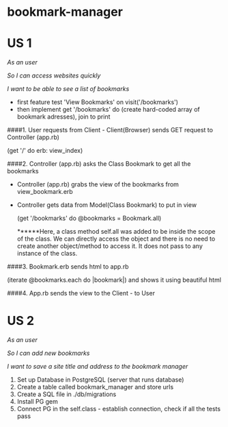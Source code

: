 # bookmark-manager

# US 1
_As an user_

_So I can access websites quickly_

_I want to be able to see a list of bookmarks_
* first feature test 'View Bookmarks' on visit('/bookmarks')
* then implement get '/bookmarks' do (create hard-coded array of bookmark adresses), join to print


####1. User requests from Client - Client(Browser) sends GET request to Controller (app.rb) 

   (get '/' do erb: view_index)
   
####2. Controller (app.rb) asks the Class Bookmark to get all the bookmarks

* Controller (app.rb) grabs the view of the bookmarks from view_bookmark.erb 
 
* Controller gets data from Model(Class Bookmark) to put in view

   (get '/bookmarks' do @bookmarks = Bookmark.all) 
   
   ******Here, a class method self.all was added to be inside the scope of the class.
   We can directly access the object and there is no need to create another object/method to access it. 
   It does not pass to any instance of the class.
   
####3. Bookmark.erb sends html to app.rb 

   (iterate @bookmarks.each do |bookmark|) and shows it using beautiful html

####4. App.rb sends the view to the Client - to User



# US 2

_As an user_

_So I can add new bookmarks_

_I want to save a site title and address to the bookmark manager_

1. Set up Database in PostgreSQL (server that runs database)
2. Create a table called bookmark_manager and store urls
3. Create a SQL file in ./db/migrations
4. Install PG gem
5. Connect PG in the self.class - establish connection, check if all the tests pass
  